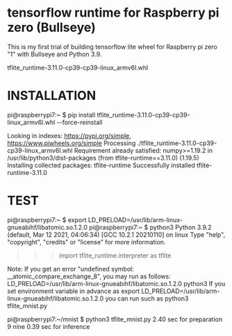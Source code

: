 # tensorflow runtime for Raspberry pi zero (Bullseye)

This is my first trial of building tensorflow lite wheel for Raspberry pi zero "1" with Bullseye and Python 3.9.

tflite_runtime-3.11.0-cp39-cp39-linux_armv6l.whl


# INSTALLATION


pi@raspberrypi7:~ $ pip install tflite_runtime-3.11.0-cp39-cp39-linux_armv6l.whl --force-reinstall

Looking in indexes: https://pypi.org/simple, https://www.piwheels.org/simple
Processing ./tflite_runtime-3.11.0-cp39-cp39-linux_armv6l.whl
Requirement already satisfied: numpy>=1.19.2 in /usr/lib/python3/dist-packages (from tflite-runtime==3.11.0) (1.19.5)
Installing collected packages: tflite-runtime
Successfully installed tflite-runtime-3.11.0


# TEST

pi@raspberrypi7:~ $ export LD_PRELOAD=/usr/lib/arm-linux-gnueabihf/libatomic.so.1.2.0
pi@raspberrypi7:~ $ python3 
Python 3.9.2 (default, Mar 12 2021, 04:06:34)
[GCC 10.2.1 20210110] on linux
Type "help", "copyright", "credits" or "license" for more information.
>>> import tflite_runtime.interpreter as tflite
>>>

Note: If you get an error "undefined symbol: __atomic_compare_exchange_8", 
you may run as follows:
LD_PRELOAD=/usr/lib/arm-linux-gnueabihf/libatomic.so.1.2.0 python3
If you set environment variable in advance as 
export LD_PRELOAD=/usr/lib/arm-linux-gnueabihf/libatomic.so.1.2.0
you can run such as 
python3 tflite_mnist.py


pi@raspberrypi7:~/mnist $ python3 tflite_mnist.py
2.40 sec for preparation
9 nine
0.39 sec for inference




